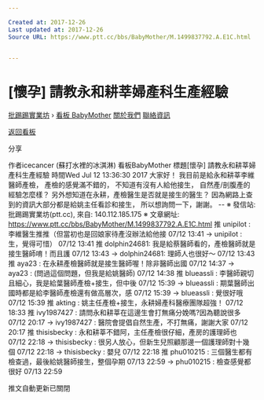 ```yaml
---

Created at: 2017-12-26
Last updated at: 2017-12-26
Source URL: https://www.ptt.cc/bbs/BabyMother/M.1499837792.A.E1C.html


---
```


# [懷孕] 請教永和耕莘婦產科生產經驗


[批踢踢實業坊](https://www.ptt.cc/) › [看板 BabyMother](https://www.ptt.cc/bbs/BabyMother/index.html) [關於我們](https://www.ptt.cc/about.html) [聯絡資訊](https://www.ptt.cc/contact.html)

[返回看板](https://www.ptt.cc/bbs/BabyMother/index.html)

分享

作者icecancer (蘇打水裡的冰淇淋)
看板BabyMother
標題\[懷孕\] 請教永和耕莘婦產科生產經驗
時間Wed Jul 12 13:36:30 2017
大家好！ 我目前是給永和耕莘李維醫師產檢， 產檢的感覺滿不錯的， 不知道有沒有人給他接生， 自然產/剖腹產的經驗怎麼樣？ 另外想知道在永耕，產檢醫生是否就是接生的醫生？ 因為網路上查到的資訊大部分都是給姚主任看診和接生， 所以想詢問一下，謝謝。 -- ※ 發信站: 批踢踢實業坊(ptt.cc), 來自: 140.112.185.175 ※ 文章網址: <https://www.ptt.cc/bbs/BabyMother/M.1499837792.A.E1C.html>
推 unipilot : 李維醫生推推（但當初也是回娘家待產沒辦法給他接 07/12 13:41
→ unipilot : 生，覺得可惜） 07/12 13:41
推 dolphin24681: 我是給蔡醫師看的，產檢醫師就是接生醫師唷！而且護 07/12 13:43
→ dolphin24681: 理師人也很好～ 07/12 13:43
推 aya23 : 在永耕產檢醫師就是接生醫師喔！除非醫師出國 07/12 14:37
→ aya23 : (問過這個問題，但我是給姚醫師) 07/12 14:38
推 blueassli : 李醫師親切且細心，我是給葉醫師產檢+接生，但中後 07/12 15:39
→ blueassli : 期葉醫師出國時都是給李醫師產檢還有做高層次，感 07/12 15:39
→ blueassli : 覺很好哦 07/12 15:39
推 akting : 姚主任產檢+接生，永耕婦產科醫療團隊超強！ 07/12 18:33
推 ivy1987427 : 請問永和耕莘在這邊生會打無痛分娩嗎?因為聽說很多 07/12 20:17
→ ivy1987427 : 醫院會提倡自然生產，不打無痛，謝謝大家 07/12 20:17
推 thisisbecky : 永和耕莘不錯阿，主任產檢很仔細，產房的護理師也 07/12 22:18
→ thisisbecky : 很另人放心，但新生兒照顧那邊一個護理師對十幾個 07/12 22:18
→ thisisbecky : 嬰兒 07/12 22:18
推 phu010215 : 三個醫生都有檢查過，最後給姚醫師接生，整個孕期 07/13 22:59
→ phu010215 : 檢查感覺都很好 07/13 22:59

推文自動更新已關閉

